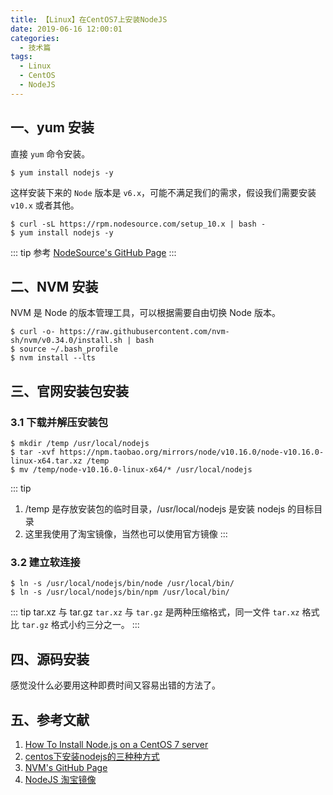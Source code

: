 ```yaml
---
title: 【Linux】在CentOS7上安装NodeJS
date: 2019-06-16 12:00:01
categories:
  - 技术篇
tags:
  - Linux
  - CentOS
  - NodeJS
---
```


## 一、yum 安装
直接 `yum` 命令安装。
```
$ yum install nodejs -y
```

这样安装下来的 `Node` 版本是 `v6.x`，可能不满足我们的需求，假设我们需要安装 `v10.x` 或者其他。
```
$ curl -sL https://rpm.nodesource.com/setup_10.x | bash -
$ yum install nodejs -y
```
::: tip 参考
[NodeSource's GitHub Page](https://github.com/nodesource/distributions)
:::

## 二、NVM 安装
NVM 是 Node 的版本管理工具，可以根据需要自由切换 Node 版本。
```
$ curl -o- https://raw.githubusercontent.com/nvm-sh/nvm/v0.34.0/install.sh | bash
$ source ~/.bash_profile
$ nvm install --lts
```

## 三、官网安装包安装
### 3.1 下载并解压安装包
```
$ mkdir /temp /usr/local/nodejs
$ tar -xvf https://npm.taobao.org/mirrors/node/v10.16.0/node-v10.16.0-linux-x64.tar.xz /temp
$ mv /temp/node-v10.16.0-linux-x64/* /usr/local/nodejs
```
::: tip
1. /temp 是存放安装包的临时目录，/usr/local/nodejs 是安装 nodejs 的目标目录
2. 这里我使用了淘宝镜像，当然也可以使用官方镜像
:::

### 3.2 建立软连接
```
$ ln -s /usr/local/nodejs/bin/node /usr/local/bin/
$ ln -s /usr/local/nodejs/bin/npm /usr/local/bin/
```

::: tip tar.xz 与 tar.gz
`tar.xz` 与 `tar.gz` 是两种压缩格式，同一文件 `tar.xz` 格式比 `tar.gz` 格式小约三分之一。
:::

## 四、源码安装
感觉没什么必要用这种即费时间又容易出错的方法了。

## 五、参考文献
1. [How To Install Node.js on a CentOS 7 server](https://www.digitalocean.com/community/tutorials/how-to-install-node-js-on-a-centos-7-server)
2. [centos下安装nodejs的三种种方式](https://blog.csdn.net/bbwangj/article/details/82253785)
3. [NVM's GitHub Page](https://github.com/nvm-sh/nvm#installing-nvm-on-alpine-linux)
4. [NodeJS 淘宝镜像](https://nodejs.org/dist/)